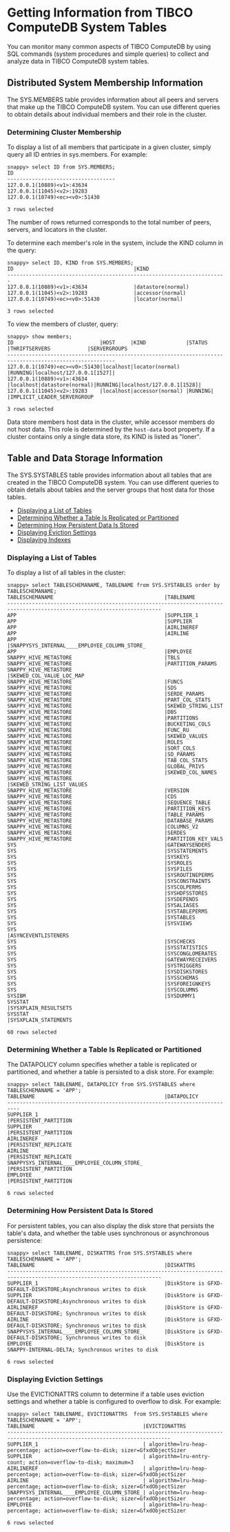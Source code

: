# Getting Information from TIBCO ComputeDB System Tables

You can monitor many common aspects of TIBCO ComputeDB by using SQL commands (system procedures and simple queries) to collect and analyze data in TIBCO ComputeDB system tables.

## Distributed System Membership Information

The SYS.MEMBERS table provides information about all peers and servers that make up the TIBCO ComputeDB system. You can use different queries to obtain details about individual members and their role in the cluster.

<a id="determine-cluster-membership"></a>
### Determining Cluster Membership

To display a list of all members that participate in a given cluster, simply query all ID entries in sys.members. For example:

```pre
snappy> select ID from SYS.MEMBERS;
ID
-----------------------------------
127.0.0.1(10889)<v1>:43634
127.0.0.1(11045)<v2>:19283
127.0.0.1(10749)<ec><v0>:51430

3 rows selected
```

The number of rows returned corresponds to the total number of peers, servers, and locators in the cluster.

To determine each member's role in the system, include the KIND column in the query:

```pre
snappy> select ID, KIND from SYS.MEMBERS;
ID 					                	 |KIND
-----------------------------------------------------------------------
127.0.0.1(10889)<v1>:43634               |datastore(normal)
127.0.0.1(11045)<v2>:19283               |accessor(normal)
127.0.0.1(10749)<ec><v0>:51430           |locator(normal)

3 rows selected
```
To view the members of cluster, query:

```pre
snappy> show members;
ID                            |HOST     |KIND             |STATUS |THRIFTSERVERS            |SERVERGROUPS
--------------------------------------------------------------------------------------------------------- 
127.0.0.1(10749)<ec><v0>:51430|localhost|locator(normal)  |RUNNING|localhost/127.0.0.1[1527]|
127.0.0.1(10889)<v1>:43634    |localhost|datastore(normal)|RUNNING|localhost/127.0.0.1[1528]|
127.0.0.1(11045)<v2>:19283    |localhost|accessor(normal) |RUNNING|                         |IMPLICIT_LEADER_SERVERGROUP 

3 rows selected
```

Data store members host data in the cluster, while accessor members do not host data. This role is determined by the `host-data` boot property. If a cluster contains only a single data store, its KIND is listed as "loner".

## Table and Data Storage Information

The SYS.SYSTABLES table provides information about all tables that are created in the TIBCO ComputeDB system. You can use different queries to obtain details about tables and the server groups that host data for those tables.

-   [Displaying a List of Tables](#display-list-of-tables)
-   [Determining Whether a Table Is Replicated or Partitioned](#determine-replica-partition)
-   [Determining How Persistent Data Is Stored](#determine-peristent-data)
-   [Displaying Eviction Settings](#display-eviction-setting)
-   [Displaying Indexes](#display-indexes)

<a id="display-list-of-tables"></a>
### Displaying a List of Tables

To display a list of all tables in the cluster:

```pre
snappy> select TABLESCHEMANAME, TABLENAME from SYS.SYSTABLES order by TABLESCHEMANAME;
TABLESCHEMANAME                                    |TABLENAME 
------------------------------------------------------------------------------------------------------------------------
APP                                                |SUPPLIER_1
APP                                                |SUPPLIER
APP                                                |AIRLINEREF
APP                                                |AIRLINE
APP                                                |SNAPPYSYS_INTERNAL____EMPLOYEE_COLUMN_STORE_
APP                                                |EMPLOYEE
SNAPPY_HIVE_METASTORE                              |TBLS
SNAPPY_HIVE_METASTORE                              |PARTITION_PARAMS
SNAPPY_HIVE_METASTORE                              |SKEWED_COL_VALUE_LOC_MAP
SNAPPY_HIVE_METASTORE                              |FUNCS
SNAPPY_HIVE_METASTORE                              |SDS
SNAPPY_HIVE_METASTORE                              |SERDE_PARAMS
SNAPPY_HIVE_METASTORE                              |PART_COL_STATS
SNAPPY_HIVE_METASTORE                              |SKEWED_STRING_LIST
SNAPPY_HIVE_METASTORE                              |DBS
SNAPPY_HIVE_METASTORE                              |PARTITIONS
SNAPPY_HIVE_METASTORE                              |BUCKETING_COLS
SNAPPY_HIVE_METASTORE                              |FUNC_RU
SNAPPY_HIVE_METASTORE                              |SKEWED_VALUES
SNAPPY_HIVE_METASTORE                              |ROLES
SNAPPY_HIVE_METASTORE                              |SORT_COLS
SNAPPY_HIVE_METASTORE                              |SD_PARAMS
SNAPPY_HIVE_METASTORE                              |TAB_COL_STATS
SNAPPY_HIVE_METASTORE                              |GLOBAL_PRIVS
SNAPPY_HIVE_METASTORE                              |SKEWED_COL_NAMES
SNAPPY_HIVE_METASTORE                              |SKEWED_STRING_LIST_VALUES
SNAPPY_HIVE_METASTORE                              |VERSION
SNAPPY_HIVE_METASTORE                              |CDS
SNAPPY_HIVE_METASTORE                              |SEQUENCE_TABLE
SNAPPY_HIVE_METASTORE                              |PARTITION_KEYS
SNAPPY_HIVE_METASTORE                              |TABLE_PARAMS
SNAPPY_HIVE_METASTORE                              |DATABASE_PARAMS
SNAPPY_HIVE_METASTORE                              |COLUMNS_V2
SNAPPY_HIVE_METASTORE                              |SERDES
SNAPPY_HIVE_METASTORE                              |PARTITION_KEY_VALS
SYS                                                |GATEWAYSENDERS
SYS                                                |SYSSTATEMENTS
SYS                                                |SYSKEYS
SYS                                                |SYSROLES
SYS                                                |SYSFILES
SYS                                                |SYSROUTINEPERMS
SYS                                                |SYSCONSTRAINTS
SYS                                                |SYSCOLPERMS
SYS                                                |SYSHDFSSTORES
SYS                                                |SYSDEPENDS
SYS                                                |SYSALIASES
SYS                                                |SYSTABLEPERMS
SYS                                                |SYSTABLES
SYS                                                |SYSVIEWS
SYS                                                |ASYNCEVENTLISTENERS
SYS                                                |SYSCHECKS
SYS                                                |SYSSTATISTICS
SYS                                                |SYSCONGLOMERATES
SYS                                                |GATEWAYRECEIVERS
SYS                                                |SYSTRIGGERS
SYS                                                |SYSDISKSTORES
SYS                                                |SYSSCHEMAS
SYS                                                |SYSFOREIGNKEYS
SYS                                                |SYSCOLUMNS
SYSIBM                                             |SYSDUMMY1
SYSSTAT                                            |SYSXPLAIN_RESULTSETS
SYSSTAT                                            |SYSXPLAIN_STATEMENTS

60 rows selected
```

<a id="determine-replica-partition"></a>

### Determining Whether a Table Is Replicated or Partitioned

The DATAPOLICY column specifies whether a table is replicated or partitioned, and whether a table is persisted to a disk store. For example:

```pre
snappy> select TABLENAME, DATAPOLICY from SYS.SYSTABLES where TABLESCHEMANAME = 'APP';
TABLENAME                                          |DATAPOLICY
--------------------------------------------------------------------------
SUPPLIER_1                                         |PERSISTENT_PARTITION
SUPPLIER                                           |PERSISTENT_PARTITION
AIRLINEREF                                         |PERSISTENT_REPLICATE
AIRLINE                                            |PERSISTENT_REPLICATE
SNAPPYSYS_INTERNAL____EMPLOYEE_COLUMN_STORE_       |PERSISTENT_PARTITION
EMPLOYEE                                           |PERSISTENT_PARTITION

6 rows selected
```

<a id="determine-peristent-data"></a>
### Determining How Persistent Data Is Stored

For persistent tables, you can also display the disk store that persists the table's data, and whether the table uses synchronous or asynchronous persistence:

```pre
snappy> select TABLENAME, DISKATTRS from SYS.SYSTABLES where TABLESCHEMANAME = 'APP';
TABLENAME                                          |DISKATTRS
------------------------------------------------------------------------------------------------------------------------
SUPPLIER_1                                         |DiskStore is GFXD-DEFAULT-DISKSTORE;Asynchronous writes to disk
SUPPLIER                                           |DiskStore is GFXD-DEFAULT-DISKSTORE;Asynchronous writes to disk
AIRLINEREF                                         |DiskStore is GFXD-DEFAULT-DISKSTORE; Synchronous writes to disk
AIRLINE                                            |DiskStore is GFXD-DEFAULT-DISKSTORE; Synchronous writes to disk
SNAPPYSYS_INTERNAL____EMPLOYEE_COLUMN_STORE_       |DiskStore is GFXD-DEFAULT-DISKSTORE; Synchronous writes to disk
EMPLOYEE                                           |DiskStore is SNAPPY-INTERNAL-DELTA; Synchronous writes to disk

6 rows selected
```

<a id="display-eviction-setting"></a>
### Displaying Eviction Settings

Use the EVICTIONATTRS column to determine if a table uses eviction settings and whether a table is configured to overflow to disk. For example:

```pre
snappy> select TABLENAME, EVICTIONATTRS  from SYS.SYSTABLES where TABLESCHEMANAME = 'APP';
TABLENAME                                   |EVICTIONATTRS
---------------------------------------------------------------------------------------------------------------------------
SUPPLIER_1                                  | algorithm=lru-heap-percentage; action=overflow-to-disk; sizer=GfxdObjectSizer
SUPPLIER                                    | algorithm=lru-entry-count; action=overflow-to-disk; maximum=3
AIRLINEREF                                  | algorithm=lru-heap-percentage; action=overflow-to-disk; sizer=GfxdObjectSizer
AIRLINE                                     | algorithm=lru-heap-percentage; action=overflow-to-disk; sizer=GfxdObjectSizer
SNAPPYSYS_INTERNAL____EMPLOYEE_COLUMN_STORE_| algorithm=lru-heap-percentage; action=overflow-to-disk; sizer=GfxdObjectSizer
EMPLOYEE                                    | algorithm=lru-heap-percentage; action=overflow-to-disk; sizer=GfxdObjectSizer

6 rows selected
```
